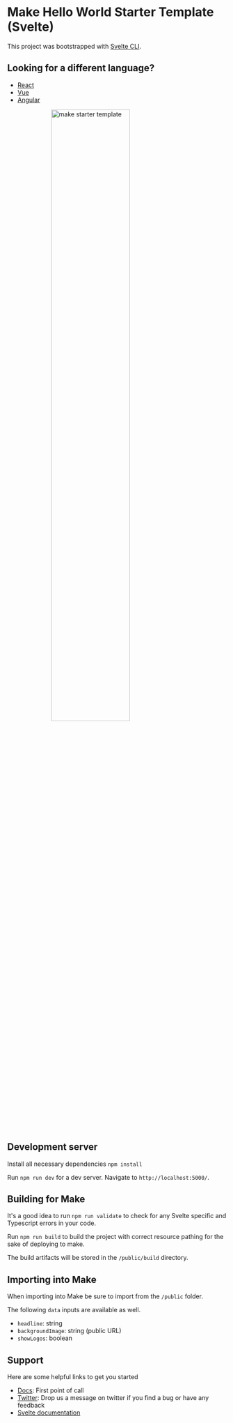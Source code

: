 # Make Hello World Starter Template (Svelte)

This project was bootstrapped with [Svelte CLI](https://svelte.dev).

## Looking for a different language?
- [React](https://github.com/makecm/make-hello-world-react-template)
- [Vue](https://github.com/makecm/hello-world-vue-template)
- [Angular](https://github.com/makecm/make-hello-world-angular-template)

<img src="https://raw.githubusercontent.com/sambauers/hello-world-svelte-template/main/make-hello-svelte-template.png" style="width: 60%; margin: 0 auto; display: block;" alt="make starter template" />

## Development server

Install all necessary dependencies `npm install`

Run `npm run dev` for a dev server. Navigate to `http://localhost:5000/`.

## Building for Make

It's a good idea to run `npm run validate` to check for any Svelte specific and Typescript errors in your code.

Run `npm run build` to build the project with correct resource pathing for the sake of deploying to make.

The build artifacts will be stored in the `/public/build` directory.

## Importing into Make

When importing into Make be sure to import from the `/public` folder.

The following `data` inputs are available as well.

- `headline`: string
- `backgroundImage`: string (public URL)
- `showLogos`: boolean

## Support

Here are some helpful links to get you started
- [Docs](https://docs.make.cm): First point of call
- [Twitter](https://twitter.com/home): Drop us a message on twitter if you find a bug or have any feedback
- [Svelte documentation](https://svelte.dev/docs)
